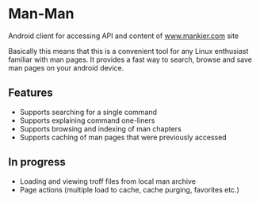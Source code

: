 Man-Man
=======

Android client for accessing API and content of www.mankier.com site

Basically this means that this is a convenient tool for any Linux enthusiast familiar with
man pages. It provides a fast way to search, browse and save man pages on your android device.

Features
--------

- Supports searching for a single command
- Supports explaining command one-liners
- Supports browsing and indexing of man chapters
- Supports caching of man pages that were previously accessed

In progress
-----------

- Loading and viewing troff files from local man archive
- Page actions (multiple load to cache, cache purging, favorites etc.)